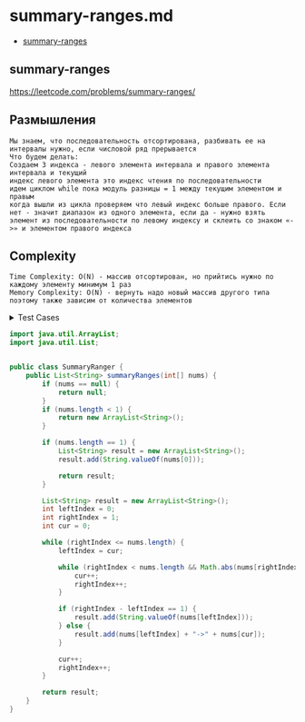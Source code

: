 # summary-ranges.md

+ [summary-ranges](#summary-ranges)

## summary-ranges

https://leetcode.com/problems/summary-ranges/

## Размышления
    Мы знаем, что последовательность отсортирована, разбивать ее на интервалы нужно, если числовой ряд прерывается
    Что будем делать:
    Cоздаем 3 индекса - левого элемента интервала и правого элемента интервала и текущий
    индекс левого элемента это индекс чтения по последовательности
    идем циклом while пока модуль разницы = 1 между текущим элементом и правым
    когда вышли из цикла проверяем что левый индекс больше правого. Если нет - значит диапазон из одного элемента, если да - нужно взять элемент из последовательности по левому индексу и склеить со знаком «->» и элементом правого индекса

## Сomplexity

    Time Complexity: O(N) - массив отсортирован, но прийтись нужно по каждому элементу минимум 1 раз
    Memory Complexity: O(N) - вернуть надо новый массив другого типа поэтому также зависим от количества элементов


<details><summary>Test Cases</summary><blockquote>

``` java
import org.junit.jupiter.api.BeforeEach;
import org.junit.jupiter.api.Test;

import java.util.ArrayList;
import java.util.List;

import static org.junit.jupiter.api.Assertions.assertEquals;

public class SummaryRangerTest {

    private SummaryRanger summaryRanger;

    @BeforeEach
    void setUp() {
        summaryRanger = new SummaryRanger();
    }

    @Test
    void whenNullReturnNull() {
        int[] nums = null;
        List<String> expected = null;

        assertEquals(expected, summaryRanger.summaryRanges(nums));
    }

    @Test
    void whenEmptyReturnEmpty() {
        int[] nums = new int[0];
        List<String> expected = new ArrayList<String>();

        assertEquals(expected, summaryRanger.summaryRanges(nums));
    }

    @Test
    void whenInterruptedNumsReturnRanges() {
        List<String> expected = new ArrayList<>();
        expected.add("0");
        expected.add("2->5");
        expected.add("7");
        expected.add("9");
        int[] nums = {0, 2, 3, 4, 5, 7, 9};
        List<String> actual = summaryRanger.summaryRanges(nums);

        assertEquals(expected, actual);
    }

    @Test
    void whenNumsContainNegativeNumbers() {
        List<String> expected = new ArrayList<>();
        expected.add("-9->-7");
        expected.add("-5->-4");
        expected.add("0->2");
        expected.add("4->5");
        int[] nums = {-9, -8, -7, -5, -4, 0, 1, 2, 4, 5};
        List<String> actual = summaryRanger.summaryRanges(nums);

        assertEquals(expected, actual);
    }

    @Test
    void whenNegativeAndPositiveNumberReturnTwoIntervals() {
        List<String> expected = new ArrayList<>();
        expected.add("-2");
        expected.add("3");
        int[] nums = {-2, 3};

        assertEquals(expected, summaryRanger.summaryRanges(nums));
    }
}

```

</blockquote></details>

``` java
import java.util.ArrayList;
import java.util.List;


public class SummaryRanger {
    public List<String> summaryRanges(int[] nums) {
        if (nums == null) {
            return null;
        }
        if (nums.length < 1) {
            return new ArrayList<String>();
        }

        if (nums.length == 1) {
            List<String> result = new ArrayList<String>();
            result.add(String.valueOf(nums[0]));

            return result;
        }

        List<String> result = new ArrayList<String>();
        int leftIndex = 0;
        int rightIndex = 1;
        int cur = 0;

        while (rightIndex <= nums.length) {
            leftIndex = cur;

            while (rightIndex < nums.length && Math.abs(nums[rightIndex] - nums[cur]) == 1) {
                cur++;
                rightIndex++;
            }

            if (rightIndex - leftIndex == 1) {
                result.add(String.valueOf(nums[leftIndex]));
            } else {
                result.add(nums[leftIndex] + "->" + nums[cur]);
            }

            cur++;
            rightIndex++;
        }

        return result;
    }
}
```